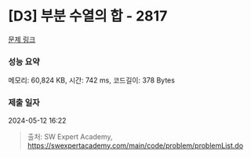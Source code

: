 # [D3] 부분 수열의 합 - 2817 

[문제 링크](https://swexpertacademy.com/main/code/problem/problemDetail.do?contestProbId=AV7IzvG6EksDFAXB) 

### 성능 요약

메모리: 60,824 KB, 시간: 742 ms, 코드길이: 378 Bytes

### 제출 일자

2024-05-12 16:22



> 출처: SW Expert Academy, https://swexpertacademy.com/main/code/problem/problemList.do